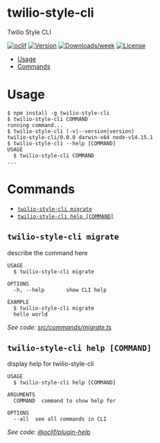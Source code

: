 twilio-style-cli
================

Twilio Style CLI

[![oclif](https://img.shields.io/badge/cli-oclif-brightgreen.svg)](https://oclif.io)
[![Version](https://img.shields.io/npm/v/twilio-style-cli.svg)](https://npmjs.org/package/twilio-style-cli)
[![Downloads/week](https://img.shields.io/npm/dw/twilio-style-cli.svg)](https://npmjs.org/package/twilio-style-cli)
[![License](https://img.shields.io/npm/l/twilio-style-cli.svg)](https://github.com/twilio-labs/twilio-style-cli/blob/master/package.json)

<!-- toc -->
* [Usage](#usage)
* [Commands](#commands)
<!-- tocstop -->
# Usage
<!-- usage -->
```sh-session
$ npm install -g twilio-style-cli
$ twilio-style-cli COMMAND
running command...
$ twilio-style-cli (-v|--version|version)
twilio-style-cli/0.0.0 darwin-x64 node-v14.15.1
$ twilio-style-cli --help [COMMAND]
USAGE
  $ twilio-style-cli COMMAND
...
```
<!-- usagestop -->
# Commands
<!-- commands -->
* [`twilio-style-cli migrate`](#twilio-style-cli-migrate)
* [`twilio-style-cli help [COMMAND]`](#twilio-style-cli-help-command)

## `twilio-style-cli migrate`

describe the command here

```
USAGE
  $ twilio-style-cli migrate

OPTIONS
  -h, --help       show CLI help

EXAMPLE
  $ twilio-style-cli migrate
  hello world
```

_See code: [src/commands/migrate.ts](https://github.com/twilio-labs/twilio-style-cli/blob/v0.0.0/src/commands/migrate.ts)_

## `twilio-style-cli help [COMMAND]`

display help for twilio-style-cli

```
USAGE
  $ twilio-style-cli help [COMMAND]

ARGUMENTS
  COMMAND  command to show help for

OPTIONS
  --all  see all commands in CLI
```

_See code: [@oclif/plugin-help](https://github.com/oclif/plugin-help/blob/v3.2.2/src/commands/help.ts)_
<!-- commandsstop -->
